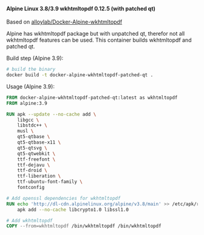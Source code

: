#### Alpine Linux 3.8/3.9 wkhtmltopdf 0.12.5 (with patched qt)

Based on [alloylab/Docker-Alpine-wkhtmltopdf](https://github.com/alloylab/Docker-Alpine-wkhtmltopdf)

Alpine has wkhtmltopdf package but with unpatched qt, therefor not all wkhtmltopdf features can be used. 
This container builds wkhtmltopdf and patched qt.

Build step (Alpine 3.9):

```sh
# build the binary
docker build -t docker-alpine-wkhtmltopdf-patched-qt .
```

Usage (Alpine 3.9):

```Dockerfile
FROM docker-alpine-wkhtmltopdf-patched-qt:latest as wkhtmltopdf
FROM alpine:3.9

RUN apk --update --no-cache add \
    libgcc \
    libstdc++ \
    musl \
    qt5-qtbase \
    qt5-qtbase-x11 \
    qt5-qtsvg \
    qt5-qtwebkit \
    ttf-freefont \
    ttf-dejavu \
    ttf-droid \
    ttf-liberation \
    ttf-ubuntu-font-family \
    fontconfig

# Add openssl dependencies for wkhtmltopdf
RUN echo 'http://dl-cdn.alpinelinux.org/alpine/v3.8/main' >> /etc/apk/repositories && \
    apk add --no-cache libcrypto1.0 libssl1.0

# Add wkhtmltopdf
COPY --from=wkhtmltopdf /bin/wkhtmltopdf /bin/wkhtmltopdf
```
